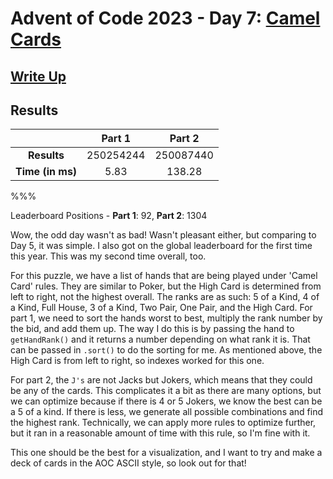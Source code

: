 # Advent of Code 2023 - Day 7: [Camel Cards](https://adventofcode.com/2023/day/7)

## [Write Up](https://codingap.github.io/advent-of-code/writeups/2023/day07)
## Results
|| **Part 1** | **Part 2** |
|:--:|:---:|:---:|
| **Results** | 250254244 | 250087440 |
| **Time (in ms)** | 5.83 | 138.28 |

%%%

Leaderboard Positions - **Part 1**: 92, **Part 2**: 1304

Wow, the odd day wasn't as bad! Wasn't pleasant either, but comparing to Day 5, it was simple. I also got on the global leaderboard for the first time this year. This was my second time overall, too.

For this puzzle, we have a list of hands that are being played under 'Camel Card' rules. They are similar to Poker, but the High Card is determined from left to right, not the highest overall. The ranks are as such: 5 of a Kind, 4 of a Kind, Full House, 3 of a Kind, Two Pair, One Pair, and the High Card. For part 1, we need to sort the hands worst to best, multiply the rank number by the bid, and add them up. The way I do this is by passing the hand to `getHandRank()` and it returns a number depending on what rank it is. That can be passed in `.sort()` to do the sorting for me. As mentioned above, the High Card is from left to right, so indexes worked for this one.

For part 2, the `J's` are not Jacks but Jokers, which means that they could be any of the cards. This complicates it a bit as there are many options, but we can optimize because if there is 4 or 5 Jokers, we know the best can be a 5 of a kind. If there is less, we generate all possible combinations and find the highest rank. Technically, we can apply more rules to optimize further, but it ran in a reasonable amount of time with this rule, so I'm fine with it.

This one should be the best for a visualization, and I want to try and make a deck of cards in the AOC ASCII style, so look out for that! 